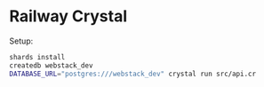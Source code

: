 # Railway Crystal

Setup:

```bash
shards install
createdb webstack_dev
DATABASE_URL="postgres:///webstack_dev" crystal run src/api.cr
```
